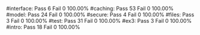 #interface:
	Pass 6 Fail 0 100.00%
#caching:
	Pass 53 Fail 0 100.00%
#model:
	Pass 24 Fail 0 100.00%
#secure:
	Pass 4 Fail 0 100.00%
#files:
	Pass 3 Fail 0 100.00%
#test:
	Pass 31 Fail 0 100.00%
#ex3:
	Pass 3 Fail 0 100.00%
#intro:
	Pass 18 Fail 0 100.00%

